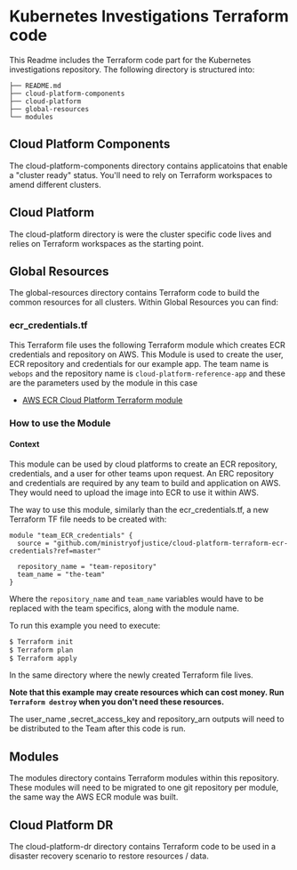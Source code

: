 # Kubernetes Investigations Terraform code

This Readme includes the Terraform code part for the Kubernetes investigations repository.
The following directory is structured into:

```
├── README.md
├── cloud-platform-components
├── cloud-platform
├── global-resources
└── modules
```
## Cloud Platform Components
The cloud-platform-components directory contains applicatoins that enable a "cluster ready" status. You'll need to rely on Terraform workspaces to amend different clusters.

## Cloud Platform
The cloud-platform directory is were the cluster specific code lives and relies on Terraform workspaces as the starting point.

## Global Resources
The global-resources directory contains Terraform code to build the common resources for all clusters.
Within Global Resources you can find:

### ecr_credentials.tf

This Terraform file uses the following Terraform module which creates ECR credentials and repository on AWS.
This Module is used to create the user, ECR repository and credentials for our example app. The team name is `webops` and the repository name is `cloud-platform-reference-app` and these are the parameters used by the module in this case

* [AWS ECR Cloud Platform Terraform module](https://github.com/ministryofjustice/cloud-platform-terraform-ecr-credentials)

### How to use the Module

#### Context

This module can be used by cloud platforms to create an ECR repository, credentials, and a user for other teams upon request. An ERC repository and credentials are required by any team to build and application on AWS. They would need to upload the image into ECR to use it within AWS.

The way to use this module, similarly than the ecr_credentials.tf, a new Terraform TF file needs to be created with:

```hcl
module "team_ECR_credentials" {
  source = "github.com/ministryofjustice/cloud-platform-terraform-ecr-credentials?ref=master"

  repository_name = "team-repository"
  team_name = "the-team"
}
```

Where the `repository_name` and `team_name` variables would have to be replaced with the team specifics, along with the module name.

To run this example you need to execute:

```bash
$ Terraform init
$ Terraform plan
$ Terraform apply
```
In the same directory where the newly created Terraform file lives.

**Note that this example may create resources which can cost money. Run `Terraform destroy` when you don't need these resources.**

The user_name ,secret_access_key and repository_arn outputs will need to be distributed to the Team after this code is run.

## Modules
The modules directory contains Terraform modules within this repository. These modules will need to be migrated to one git repository per module, the same way the AWS ECR module was built.

## Cloud Platform DR
The cloud-platform-dr directory contains Terraform code to be used in a disaster recovery scenario to restore resources / data.